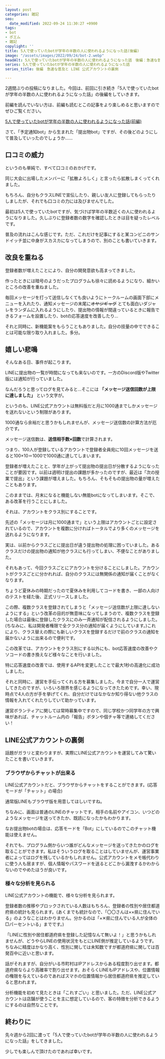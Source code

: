 ```yaml
---
layout: post
categories: 雑記
seo:
  date_modified: 2022-09-24 11:30:27 +0900
tags:
- bot
- ポエム
- 雑記
copylight: ''
title: 5人で使っていたbotが学年の半数の人に使われるようになった話(後編)
image: "/assets/images/2022/09/24/bot-2.webp"
headAlt: 5人で使っていたbotが学年の半数の人に使われるようになった話　後編：急速な普及と LINE 公式アカウントの裏側
series: 5人で使っていたbotが学年の半数の人に使われるようになった話
series_title: 後編　急速な普及と LINE 公式アカウントの裏側

---
```

2週間ぶりの投稿になりました。今回は、前回に引き続き「5人で使っていたbotが学年の半数の人に使われるようになった話」の後編をしていきます。

前編を読んでいない方は、前編も読むとこの記事をより楽しめると思いますのでぜひご覧ください。

[5人で使っていたbotが学年の半数の人に使われるようになった話(前編)](/2022-09/bot-1)

さて、「予定通知bot」から生まれた「提出物bot」ですが、その後どのようにして普及していったのでしょうか……

## 口コミの威力

というのも単純で、すべて口コミのおかげです。

同じ大会に出場したメンバーに「拡散よろしく」と言ったら拡散しまくってくれました。

もちろん、自分もクラスLINEで宣伝したり、親しい友人に登録してもらったりしましたが、それでも口コミの力には及びませんでした。

最初は5人で使っていたbotですが、気づけば学年の半数近くの人に使われるようになりました。久しぶりに登録者数の数字を確認したときは目を疑ったレベルです。

普及の流れはこんな感じです。ただ、これだけを記事にすると某コンビニのサンドイッチ並に中身がスカスカになってしまうので、別のことも書いていきます。

## 改良を重ねる

登録者数が増えたことにより、自分の開発意欲も高まってきました。

作ったときには暗号のようだったプログラムも徐々に読めるようになり、細かいところの改善を重ねました。

毎回メッセージを打って送信しなくても良いようにトークルームの画面下部にメニューを入れたり、通知メッセージの末尾に~~オヤジギャグ~~ とても面白いダジャレをランダムに入れるようにしたり、提出物の情報が間違っているときに報告できるフォームを設置したり、botの応答速度を改善したり…

それと同時に、新機能案をもらうこともありました。自分の技量の中でできることは可能な限り取り入れました。多分。

## 嬉しい悲鳴

そんなある日、事件が起こります。

LINEに提出物の一覧が時間になっても来ないのです。一方のDiscord版やTwitter版には通知が行っていました。

なんだろうと思ってログを見てみると…そこには **「メッセージ送信回数が上限に達しました」** という文字が。

というのも、LINE公式アカウントは無料版だと月に1000通までしかメッセージを送れないという制限があります。

1000通なら余裕だと思うかもしれませんが、メッセージ送信数の計算方法が厄介です。

メッセージ送信数は、**送信相手数×回数**で計算されます。

つまり、100人が登録しているアカウントで登録者全員宛に10回メッセージを送ると100×10＝1000で1000通に達してしまいます。

登録者が増えたことと、学年が上がって提出物の提出日が分散するようになったことが要因です。以前は週明け提出の課題が多かったのですが、最近は「次の授業で提出」という課題が増えました。もちろん、そもそもの提出物の量が増えたこともあります。

このままでは、月末になると機能しない無能botになってしまいます。そこで、ある改革を行うことにしました。

それは、アカウントをクラス別にすることです。

先述の「メッセージは月に1000通まで」という上限はアカウントごとに設定されているので、アカウントを複数に分ければトータルでより多くのメッセージを送れるようになります。

実は、以前からクラスごとに提出日が違う提出物の処理に困っていました。あるクラスだけの提出物の通知が他クラスにも行ってしまい、不便なことがありました。

それもあって、今回クラスごとにアカウントを分けることにしました。アカウントがクラスごとに分かれれば、自分のクラスには無関係の通知が届くことがなくなります。

ちょうど夏休みの時期だったので夏休みを利用してコードを書き、一部の人向けのテストを経た後、正式リリースしました。

この際、複数クラスを登録されてしまうと「メッセージ送信数が上限に達しないようにする」という改革の目的が無意味になってしまうので、複数クラスを登録した場合は最後に登録したクラスにのみ一斉通知が配信されるようにしました。(ちなみに、私は開発者権限で全クラス分の通知が届くようにしています。)これにより、クラス替えの際にも新しいクラスを登録するだけで前のクラスの通知を届かないように出来るので便利です。

この改革では、アカウントをクラス別にする以外にも、bot応答速度の改善やクソコードの書き換えなど様々なことを行いました。

特に応答速度の改善では、使用するAPIを変更したことで最大1秒の高速化に成功しました。

それと同時に、運営を手伝ってくれる方を募集しました。今まで自分一人で運営してきたのですが、いろいろ限界を感じるようになってきたためです。幸い、現時点で4人の方が手を挙げてくれ、自分だけではなかなか知り得ない他クラスの情報を入れてくれたりしていて助かっています。

運営ボランティアに関しては常時募集中ですので、同じ学校かつ同学年の方で興味があれば、チャットルーム内の「報告」ボタンや個チャ等で連絡してください！

## LINE公式アカウントの裏側

話題がガラリと変わりますが、実際にLINE公式アカウントを運営してみて驚いたことを書いていきます。

### ブラウザからチャットが出来る

LINE公式アカウントだと、ブラウザからチャットをすることができます。(応答モードが「チャット」の場合)

通常版LINEもブラウザ版を用意してほしいですね。

ちなみに、画面は普通のLINEのチャットです。相手の名前やアイコン、いつどのようなメッセージを送ってきたか、既読になったかもわかります。

なお提出物botの場合は、応答モードを「Bot」にしているのでこのチャット機能は使えません。

それでも、プログラム側からいつ誰がどんなメッセージを送ってきたかのログを取ることができます。私はそういうログを取ることはしていませんが、運営事業者によってはログを残しているかもしれません。公式アカウントをメモ帳代わりに使う人も居ますが、個人情報やパスワードを送るとどこから漏洩するかわからないのでやめたほうが良いです。

### 様々な分析を見られる

LINE公式アカウントの機能で、様々な分析を見られます。

登録者数の推移やブロックされている人数はもちろん、登録者の性別や居住都道府県の統計も見られます。(あくまでも統計なので、「〇〇さんは××県に住んでいる」のようなことはわかりません。分かるのは「×✕県に住んでいる人が全体の□パーセントいる」までです。)

「LINEに性別や居住都道府県を登録した記憶なんて無いよ！」と思うかもしれませんが、どうやらLINEの使用状況をもとにLINE側が推定しているようです。ちなみに精度はかなり高く、性別に関しては未知数ですが都道府県に関しては百発百中に近いと思います。

話がそれますが、自分がいる市町村はIPアドレスからある程度割り出せます。都道府県ならより高確率で割り出せます。おそらくLINEもIPアドレスや、位置情報の権限を与えているのであればスマホの位置情報から居住都道府県を推定していると思われます。

分析機能を初めて見たときは「これすごい」と思いました。ただ、LINE公式アカウントは店舗が使うことを主に想定しているので、客の特徴を分析できるようにするのは自然なことです。

## 終わりに

先々週から2回に渡って「5人で使っていたbotが学年の半数の人に使われるようになった話」をしてきました。

少しでも楽しんで頂けたのであれば幸いです。